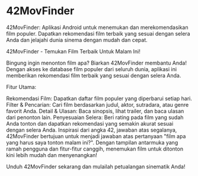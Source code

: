 # 42MovFinder
42MovFinder: Aplikasi Android untuk menemukan dan merekomendasikan film populer. Dapatkan rekomendasi film terbaik yang sesuai dengan selera Anda dan jelajahi dunia sinema dengan mudah dan cepat.

42MovFinder - Temukan Film Terbaik Untuk Malam Ini!

Bingung ingin menonton film apa? Biarkan 42MovFinder membantu Anda! Dengan akses ke database film populer dari seluruh dunia, aplikasi ini memberikan rekomendasi film terbaik yang sesuai dengan selera Anda.

Fitur Utama:

Rekomendasi Film: Dapatkan daftar film populer yang diperbarui setiap hari.
Filter & Pencarian: Cari film berdasarkan judul, aktor, sutradara, atau genre favorit Anda.
Detail & Ulasan: Baca sinopsis, lihat trailer, dan baca ulasan dari penonton lain.
Penyesuaian Selera: Beri rating pada film yang sudah Anda tonton dan dapatkan rekomendasi yang semakin akurat sesuai dengan selera Anda.
Inspirasi dari angka 42, jawaban atas segalanya, 42MovFinder bertujuan untuk menjadi jawaban atas pertanyaan "film apa yang harus saya tonton malam ini?". Dengan tampilan antarmuka yang ramah pengguna dan fitur-fitur canggih, menemukan film untuk ditonton kini lebih mudah dan menyenangkan!

Unduh 42MovFinder sekarang dan mulailah petualangan sinematik Anda! 
